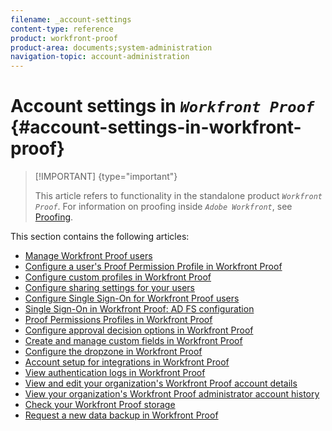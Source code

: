 ```yaml
---
filename: _account-settings
content-type: reference
product: workfront-proof
product-area: documents;system-administration
navigation-topic: account-administration
---
```




# Account settings in *`Workfront Proof`* {#account-settings-in-workfront-proof}



>[!IMPORTANT] {type="important"}
>
>This article refers to functionality in the standalone product *`Workfront Proof`*. For information on proofing inside *`Adobe Workfront`*, see [Proofing](_proofing.md).


This section contains the following articles:



* [Manage Workfront Proof users](manage-wp-users.md) 
* [Configure a user's Proof Permission Profile in Workfront Proof](config-user-pref-in-wp.md) 
* [Configure custom profiles in Workfront Proof](configure-custom-profiles.md) 
* [Configure sharing settings for your users](configure-sharing-settings-users.md) 
* [Configure Single Sign-On for Workfront Proof users](configure-sso-for-wp-users.md) 
* [Single Sign-On in Workfront Proof: AD FS configuration](sso-in-wp-adfs-configuration.md) 
* [Proof Permissions Profiles in Workfront Proof](proof-perm-profiles-in-wp.md) 
* [Configure approval decision options in Workfront Proof](configure-approval-decision-in-wp.md) 
* [Create and manage custom fields in Workfront Proof](create-and-manage-custom-fields.md) 
* [Configure the dropzone in Workfront Proof](configure-dropzone-in-wp.md) 
* [Account setup for integrations in Workfront Proof](integrations-account-setup.md) 
* [View authentication logs in Workfront Proof](view-auth-logs-in-wp.md) 
* [View and edit your organization's Workfront Proof account details](view-edit-org-wp-acct-details.md) 
* [View your organization's Workfront Proof administrator account history](view-org-wp-acct-history.md) 
* [Check your Workfront Proof storage](check-workfront-proof-storage.md) 
* [Request a new data backup in Workfront Proof](request-new-data-backup-in-wp.md) 


